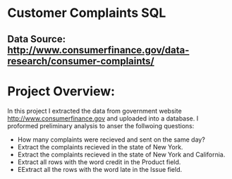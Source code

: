 # Customer Complaints SQL
## Data Source: http://www.consumerfinance.gov/data-research/consumer-complaints/
# Project Overview:
In this project I extracted the data from government website http://www.consumerfinance.gov and uploaded into a database.  I proformed preliminary analysis to anser the follwoing questions:
- How many complaints were recieved and sent on the same day?
- Extract the complaints recieved in the state of New York. 
- Extract the complaints recieved in the state of New York and California. 
- Extract all rows with the word credit in the Product field.
- EExtract all the rows with the word late in the Issue field. 
